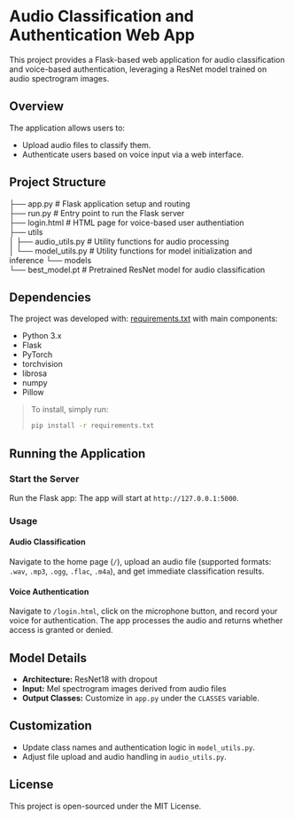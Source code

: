 # Audio Classification and Authentication Web App

This project provides a Flask-based web application for audio classification and voice-based authentication, leveraging a ResNet model trained on audio spectrogram images.

## Overview
The application allows users to:

- Upload audio files to classify them.
- Authenticate users based on voice input via a web interface.

## Project Structure


├── app.py                # Flask application setup and routing<br>
├── run.py                # Entry point to run the Flask server<br>
├── login.html            # HTML page for voice-based user authentiation<br>
├── utils<br>
│   ├── audio_utils.py    # Utility functions for audio processing<br>
│   └── model_utils.py    # Utility functions for model initialization and inference
└── models<br>
└── best_model.pt     # Pretrained ResNet model for audio classification

## Dependencies
The project was developed with: [requirements.txt](https://github.com/KajkoIKokosz/PW_CV_PG/blob/main/requirements.txt) with main components:
- Python 3.x
- Flask
- PyTorch
- torchvision
- librosa
- numpy
- Pillow

> To install, simply run:
> ```bash
> pip install -r requirements.txt


## Running the Application

### Start the Server

Run the Flask app:
The app will start at `http://127.0.0.1:5000`.

### Usage

#### Audio Classification

Navigate to the home page (`/`), upload an audio file (supported formats: `.wav`, `.mp3`, `.ogg`, `.flac`, `.m4a`), and get immediate classification results.

#### Voice Authentication

Navigate to `/login.html`, click on the microphone button, and record your voice for authentication. The app processes the audio and returns whether access is granted or denied.

## Model Details

- **Architecture:** ResNet18 with dropout
- **Input:** Mel spectrogram images derived from audio files
- **Output Classes:** Customize in `app.py` under the `CLASSES` variable.

## Customization

- Update class names and authentication logic in `model_utils.py`.
- Adjust file upload and audio handling in `audio_utils.py`.

## License

This project is open-sourced under the MIT License.
